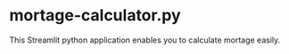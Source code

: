 # mortage-calculator.py

This Streamlit python application enables you to calculate mortage easily.
